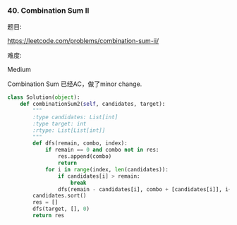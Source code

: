 ### 40. Combination Sum II

题目:

<https://leetcode.com/problems/combination-sum-ii/>


难度:

Medium


Combination Sum 已经AC，做了minor change.

```python
class Solution(object):
    def combinationSum2(self, candidates, target):
        """
        :type candidates: List[int]
        :type target: int
        :rtype: List[List[int]]
        """
        def dfs(remain, combo, index):
            if remain == 0 and combo not in res:
                res.append(combo)
                return
            for i in range(index, len(candidates)):
                if candidates[i] > remain:
                    break          
                dfs(remain - candidates[i], combo + [candidates[i]], i+1)
        candidates.sort()
        res = []
        dfs(target, [], 0)
        return res
        
```
